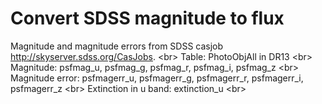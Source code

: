 Convert SDSS magnitude to flux
====

Magnitude and magnitude errors from SDSS casjob http://skyserver.sdss.org/CasJobs. \<br>
Table: PhotoObjAll in DR13 \<br>
Magnitude: psfmag_u, psfmag_g, psfmag_r, psfmag_i, psfmag_z \<br>
Magnitude error: psfmagerr_u, psfmagerr_g, psfmagerr_r, psfmagerr_i, psfmagerr_z \<br>
Extinction in u band: extinction_u \<br>
